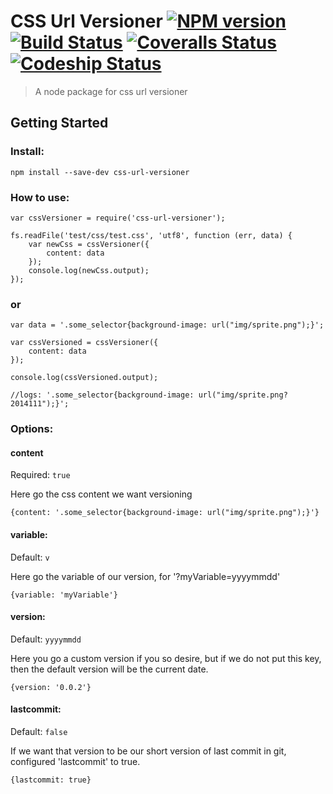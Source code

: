 

# CSS Url Versioner [![NPM version][npm-image]][npm-url] [![Build Status][travis-image]][travis-url] [![Coveralls Status][coveralls-image]][coveralls-url] [![Codeship Status][codeship-image]][codeship-url]

> A node package for css url versioner

## Getting Started

### Install:

```
npm install --save-dev css-url-versioner
```

### How to use:

```
var cssVersioner = require('css-url-versioner');

fs.readFile('test/css/test.css', 'utf8', function (err, data) {
    var newCss = cssVersioner({
        content: data
    });
    console.log(newCss.output);
});

```

### or

```
var data = '.some_selector{background-image: url("img/sprite.png");}';

var cssVersioned = cssVersioner({
    content: data
});

console.log(cssVersioned.output);

//logs: '.some_selector{background-image: url("img/sprite.png?2014111");}';

```


### Options:

#### content
Required: `true`

Here go the css content we want versioning

```
{content: '.some_selector{background-image: url("img/sprite.png");}'}
```

#### variable:
Default: `v`

Here go the variable of our version, for '?myVariable=yyyymmdd'

```
{variable: 'myVariable'}
```

#### version:
Default: `yyyymmdd`

Here you go a custom version if you so desire, but if we do not put this key, then the default version will be the current date.

```
{version: '0.0.2'}
```

#### lastcommit: 
Default: `false`

If we want that version to be our short version of last commit in git, configured 'lastcommit' to true.

```
{lastcommit: true}
```


[downloads-image]: http://img.shields.io/npm/dm/css-url-versioner.svg
[npm-url]: https://www.npmjs.org/package/css-url-versioner
[npm-image]: http://img.shields.io/npm/v/css-url-versioner.svg

[travis-url]: https://travis-ci.org/jansanchez/css-url-versioner
[travis-image]: http://img.shields.io/travis/jansanchez/css-url-versioner.svg

[coveralls-url]: https://coveralls.io/r/jansanchez/css-url-versioner
[coveralls-image]: https://img.shields.io/coveralls/jansanchez/css-url-versioner.svg

[codeship-url]: https://www.codeship.io/projects/44868
[codeship-image]: https://codeship.io/projects/221e0440-44c9-0132-43bc-1e738e05cfd5/status?branch=master